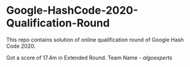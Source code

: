 # Google-HashCode-2020-Qualification-Round
This repo contains solution of online qualification round of Google Hash Code 2020. 

Got a score of 17.4m in Extended Round. 
Team Name - *algoexperts*
